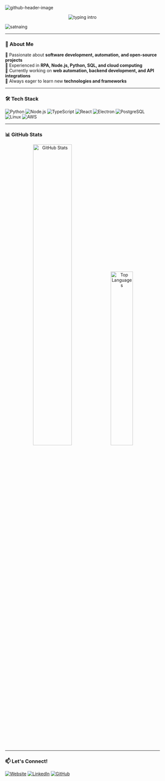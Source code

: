 ![github-header-image](https://res.cloudinary.com/samunu/image/upload/v1742361769/github-header-image_tjpukm.png)
<p align="center">
<img src="https://readme-typing-svg.herokuapp.com?color=08CE90&center=true&vCenter=true&lines=Hello+everyone!!!;My+name's+Nestor.;I'm+Just+a+Guy+Who+Loves+APIs." alt="typing intro">
</p>
<p align="left"> <img src="https://komarev.com/ghpvc/?username=nestorzamili&label=Profile%20views&color=0e75b6&style=flat-square" alt="satnaing" /></p>

---

### 🚀 About Me
🔹 Passionate about **software development, automation, and open-source projects**  
🔹 Experienced in **RPA, Node.js, Python, SQL, and cloud computing**  
🔹 Currently working on **web automation, backend development, and API integrations**  
🔹 Always eager to learn new **technologies and frameworks**  

---

### 🛠️ Tech Stack
![Python](https://img.shields.io/badge/Python-3776AB?style=for-the-badge&logo=python&logoColor=white)
![Node.js](https://img.shields.io/badge/Node.js-43853D?style=for-the-badge&logo=node.js&logoColor=white)
![TypeScript](https://img.shields.io/badge/TypeScript-3178C6?style=for-the-badge&logo=typescript&logoColor=white)
![React](https://img.shields.io/badge/React-61DAFB?style=for-the-badge&logo=react&logoColor=black)
![Electron](https://img.shields.io/badge/Electron-47848F?style=for-the-badge&logo=electron&logoColor=white)
![PostgreSQL](https://img.shields.io/badge/PostgreSQL-336791?style=for-the-badge&logo=postgresql&logoColor=white)
![Linux](https://img.shields.io/badge/Linux-FCC624?style=for-the-badge&logo=linux&logoColor=black)
![AWS](https://img.shields.io/badge/AWS-232F3E?style=for-the-badge&logo=amazon-aws&logoColor=white)

---

### 📊 GitHub Stats
<p align="center">
  <img alt="GitHub Stats" width="50%" src="https://github-readme-stats.vercel.app/api?username=nestorzamili&show_icons=true&theme=radical"/>
  <img alt="Top Languages" width="38%" src="https://github-readme-stats.vercel.app/api/top-langs/?username=nestorzamili&layout=compact&theme=radical"/>
</p>

---

### 📫 Let's Connect!
[![Website](https://img.shields.io/badge/Website-000000?style=for-the-badge&logo=google-chrome&logoColor=white)](https://nestorzamili.works)
[![LinkedIn](https://img.shields.io/badge/LinkedIn-0077B5?style=for-the-badge&logo=linkedin&logoColor=white)](https://linkedin.com/in/nestorzamili)
[![GitHub](https://img.shields.io/badge/GitHub-181717?style=for-the-badge&logo=github&logoColor=white)](https://github.com/nestorzamili)

